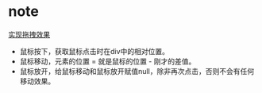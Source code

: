 # note

[实现拖拽效果](https://x-front-team.github.io/2017/03/01/js%E5%AE%9E%E7%8E%B0%E6%8B%96%E6%8B%BD%E6%95%88%E6%9E%9C/)

- 鼠标按下，获取鼠标点击时在div中的相对位置。
- 鼠标移动，元素的位置 = 就是鼠标的位置 - 刚才的差值。
- 鼠标放开，给鼠标移动和鼠标放开赋值null，除非再次点击，否则不会有任何移动效果。